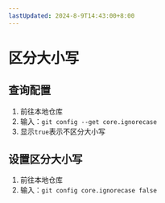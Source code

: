 ```yaml
---
lastUpdated: 2024-8-9T14:43:00+8:00
---
```


# 区分大小写

## 查询配置

1. 前往本地仓库
2. 输入：```git config --get core.ignorecase```
3. 显示```true```表示不区分大小写

## 设置区分大小写

1. 前往本地仓库
2. 输入：```git config core.ignorecase false```